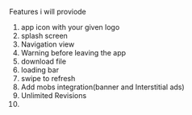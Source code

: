 Features i will proviode
1. app icon with your given logo
2. splash screen
3. Navigation view 
4. Warning before leaving the app
5. download file
6. loading bar
7. swipe to refresh
8. Add mobs integration(banner and Interstitial ads)
9. Unlimited Revisions
10.
